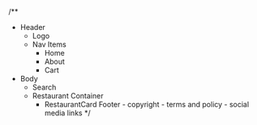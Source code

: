 /\*\*

- Header
  - Logo
  - Nav Items
    - Home
    - About
    - Cart
- Body
  - Search
  - Restaurant Container
    - RestaurantCard
  Footer - copyright - terms and policy - social media links
  \*/
